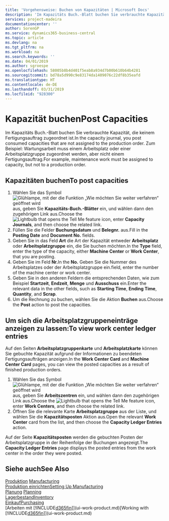 ```yaml
---
title: 'Vorgehensweise: Buchen von Kapazitäten | Microsoft Docs'
description: 'Im Kapazitäts Buch.-Blatt buchen Sie verbrauchte Kapazität, die keinem Fertigungsauftrag zugeordnet ist. Zum Beispiel: Wartungsarbeit muss einem Arbeitsplatz oder einer Arbeitsplatzgruppe zugeordnet werden, aber nicht einem Fertigungsauftrag.'
services: project-madeira
documentationcenter: ''
author: SorenGP
ms.service: dynamics365-business-central
ms.topic: article
ms.devlang: na
ms.tgt_pltfrm: na
ms.workload: na
ms.search.keywords: ''
ms.date: 04/01/2019
ms.author: sgroespe
ms.openlocfilehash: 58005b8b4d401f5eab8a934d7b00b610b64b4281
ms.sourcegitcommit: bd78a5d990c9e83174da1409076c22df8b35eafd
ms.translationtype: HT
ms.contentlocale: de-DE
ms.lasthandoff: 03/31/2019
ms.locfileid: "928300"
---
```

# <a name="post-capacities"></a><span data-ttu-id="c8985-104">Kapazität buchen</span><span class="sxs-lookup"><span data-stu-id="c8985-104">Post Capacities</span></span>
<span data-ttu-id="c8985-105">Im Kapazitäts Buch.-Blatt buchen Sie verbrauchte Kapazität, die keinem Fertigungsauftrag zugeordnet ist.</span><span class="sxs-lookup"><span data-stu-id="c8985-105">In the capacity journal, you post consumed capacities that are not assigned to the production order.</span></span> <span data-ttu-id="c8985-106">Zum Beispiel: Wartungsarbeit muss einem Arbeitsplatz oder einer Arbeitsplatzgruppe zugeordnet werden, aber nicht einem Fertigungsauftrag.</span><span class="sxs-lookup"><span data-stu-id="c8985-106">For example, maintenance work must be assigned to capacity, but not to a production order.</span></span>  

## <a name="to-post-capacities"></a><span data-ttu-id="c8985-107">Kapazitäten buchen</span><span class="sxs-lookup"><span data-stu-id="c8985-107">To post capacities</span></span>  
1.  <span data-ttu-id="c8985-108">Wählen Sie das Symbol ![Glühlampe, mit der die Funktion „Wie möchten Sie weiter verfahren“ geöffnet wird](media/ui-search/search_small.png "Wie möchten Sie weiter verfahren?") aus, geben Sie **Kapazitäts-Buch.-Blätter** ein, und wählen dann den zugehörigen Link aus.</span><span class="sxs-lookup"><span data-stu-id="c8985-108">Choose the ![Lightbulb that opens the Tell Me feature](media/ui-search/search_small.png "Tell me what you want to do") icon, enter **Capacity Journals**, and then choose the related link.</span></span>  
2.  <span data-ttu-id="c8985-109">Füllen Sie die Felder **Buchungsdatum** und **Belegnr.** aus.</span><span class="sxs-lookup"><span data-stu-id="c8985-109">Fill in the **Posting Date** and **Document No.** fields.</span></span>  
3.  <span data-ttu-id="c8985-110">Geben Sie in das Feld **Art** die Art der Kapazität entweder **Arbeitsplatz** oder **Arbeitsplatzgruppe** ein, die Sie buchen möchten.</span><span class="sxs-lookup"><span data-stu-id="c8985-110">In the **Type** field, enter the type of the capacity, either **Machine Center** or **Work Center**, that you are posting.</span></span>  
4.  <span data-ttu-id="c8985-111">Geben Sie im Feld **Nr.**</span><span class="sxs-lookup"><span data-stu-id="c8985-111">In the **No.**</span></span> <span data-ttu-id="c8985-112">Geben Sie die Nummer des Arbeitsplatzes oder der Arbeitsplatzgruppe ein.</span><span class="sxs-lookup"><span data-stu-id="c8985-112">field, enter the number of the machine center or work center.</span></span>  
5.  <span data-ttu-id="c8985-113">Geben Sie in den anderen Feldern die entsprechenden Daten, wie zum Beispiel **Startzeit**, **Endzeit**, **Menge** und **Ausschuss** ein.</span><span class="sxs-lookup"><span data-stu-id="c8985-113">Enter the relevant data in the other fields, such as **Starting Time**, **Ending Time**, **Quantity**, and **Scrap**.</span></span>  
6.  <span data-ttu-id="c8985-114">Um die Rechnung zu buchen, wählen Sie die Aktion **Buchen** aus.</span><span class="sxs-lookup"><span data-stu-id="c8985-114">Choose the **Post** action to post the capacities.</span></span>  

## <a name="to-view-work-center-ledger-entries"></a><span data-ttu-id="c8985-115">Um sich die Arbeitsplatzgruppeneinträge anzeigen zu lassen:</span><span class="sxs-lookup"><span data-stu-id="c8985-115">To view work center ledger entries</span></span>  
<span data-ttu-id="c8985-116">Auf den Seiten **Arbeitsplatzgruppenkarte** und **Arbeitsplatzkarte** können Sie gebuchte Kapazität aufgrund der Informationen zu beendeten Fertigungsaufträgen anzeigen.</span><span class="sxs-lookup"><span data-stu-id="c8985-116">In the **Work Center Card** and **Machine Center Card** pages, you can view the posted capacities as a result of finished production orders.</span></span>    
1.  <span data-ttu-id="c8985-117">Wählen Sie das Symbol ![Glühlampe, mit der die Funktion „Wie möchten Sie weiter verfahren“ geöffnet wird](media/ui-search/search_small.png "Wie möchten Sie weiter verfahren?") aus, geben Sie **Arbeitszentren** ein, und wählen dann den zugehörigen Link aus.</span><span class="sxs-lookup"><span data-stu-id="c8985-117">Choose the ![Lightbulb that opens the Tell Me feature](media/ui-search/search_small.png "Tell me what you want to do") icon, enter **Work Centers**, and then choose the related link.</span></span>  
2.  <span data-ttu-id="c8985-118">Öffnen Sie die relevante Karte **Arbeitsplatzgruppe** aus der Liste, und wählen Sie die **Kapazitätsposten** Aktion aus.</span><span class="sxs-lookup"><span data-stu-id="c8985-118">Open the relevant **Work Center** card from the list, and then choose the **Capacity Ledger Entries** action.</span></span>  

<span data-ttu-id="c8985-119">Auf der Seite **Kapazitätsposten** werden die gebuchten Posten der Arbeitsplatzgruppe in der Reihenfolge der Buchungen angezeigt.</span><span class="sxs-lookup"><span data-stu-id="c8985-119">The **Capacity Ledger Entries** page displays the posted entries from the work center in the order they were posted.</span></span>   

## <a name="see-also"></a><span data-ttu-id="c8985-120">Siehe auch</span><span class="sxs-lookup"><span data-stu-id="c8985-120">See Also</span></span>  
<span data-ttu-id="c8985-121">[Produktion](production-manage-manufacturing.md)  </span><span class="sxs-lookup"><span data-stu-id="c8985-121">[Manufacturing](production-manage-manufacturing.md)  </span></span>  
[<span data-ttu-id="c8985-122">Produktion einrichten</span><span class="sxs-lookup"><span data-stu-id="c8985-122">Setting Up Manufacturing</span></span>](production-configure-production-processes.md)  
<span data-ttu-id="c8985-123">[Planung](production-planning.md)    </span><span class="sxs-lookup"><span data-stu-id="c8985-123">[Planning](production-planning.md)    </span></span>  
[<span data-ttu-id="c8985-124">Lagerbestand</span><span class="sxs-lookup"><span data-stu-id="c8985-124">Inventory</span></span>](inventory-manage-inventory.md)  
[<span data-ttu-id="c8985-125">Einkauf</span><span class="sxs-lookup"><span data-stu-id="c8985-125">Purchasing</span></span>](purchasing-manage-purchasing.md)  
<span data-ttu-id="c8985-126">[Arbeiten mit [!INCLUDE[d365fin](includes/d365fin_md.md)]](ui-work-product.md)</span><span class="sxs-lookup"><span data-stu-id="c8985-126">[Working with [!INCLUDE[d365fin](includes/d365fin_md.md)]](ui-work-product.md)</span></span>
